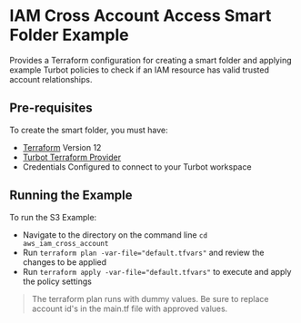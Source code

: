 # IAM Cross Account Access Smart Folder Example

Provides a Terraform configuration for creating a smart folder and applying example Turbot policies to check if an IAM resource has valid
trusted account relationships. 


## Pre-requisites

To create the smart folder, you must have:
- [Terraform](https://www.terraform.io) Version 12
- [Turbot Terraform Provider](https://github.com/turbotio/terraform-provider-turbot)
- Credentials Configured to connect to your Turbot workspace

## Running the Example

To run the S3 Example:
- Navigate to the directory on the command line `cd aws_iam_cross_account`
- Run `terraform plan -var-file="default.tfvars"` and review the changes to be applied
- Run `terraform apply -var-file="default.tfvars"` to execute and apply the policy settings

> The terraform plan runs with dummy values. Be sure to replace account id's in the main.tf file with approved values.